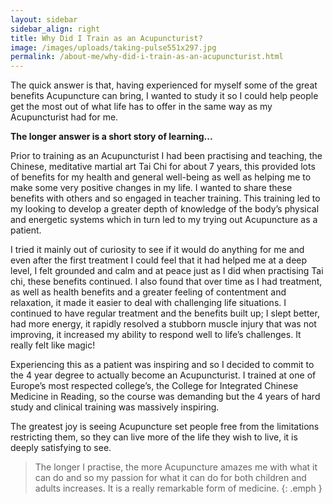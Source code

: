 ```yaml
---
layout: sidebar
sidebar_align: right
title: Why Did I Train as an Acupuncturist?
image: /images/uploads/taking-pulse551x297.jpg
permalink: /about-me/why-did-i-train-as-an-acupuncturist.html
---
```


The quick answer is that, having experienced for myself some of the great benefits Acupuncture can bring, I wanted to study it so I could help people get the most out of what life has to offer in the same way as my Acupuncturist had for me.

**The longer answer is a short story of learning...**

Prior to training as an Acupuncturist I had been practising and teaching, the Chinese, meditative martial art  Tai Chi for about 7 years, this provided lots of benefits for my health and general well-being as well as helping me to make some very positive changes in my life.  I wanted to share these benefits with others and so engaged in teacher training.  This training led to my looking to develop a greater depth of knowledge of the body’s physical and energetic systems which in turn led to my trying out Acupuncture as a patient.

I tried it mainly out of curiosity to see if it would do anything for me and even after the first treatment I could feel that it had helped me at a deep level, I felt grounded and calm and at peace just as I did when practising Tai chi, these benefits continued.  I also found that over time as I had treatment, as well as health benefits and a greater feeling of contentment and relaxation,  it made it easier to deal with challenging life situations.  I continued to have regular treatment and the benefits built up;  I slept better,  had more energy, it rapidly resolved a stubborn muscle injury that was not improving, it increased my ability to respond well to life’s challenges. It really felt like magic!

Experiencing this as a patient was inspiring and so I decided to commit to the 4 year degree to actually become an Acupuncturist. I trained at one of Europe’s most respected college’s, the College for Integrated Chinese Medicine in Reading, so the course was demanding but the 4 years of hard study and clinical training was massively inspiring. 

The greatest joy is seeing Acupuncture set people free from the limitations restricting them, so they can live more of the life they wish to live, it is deeply satisfying to see.

> The longer I practise, the more Acupuncture amazes me with what it can do and so my passion for what it can do for both children and adults increases. It is a really remarkable form of medicine.
{: .emph }
